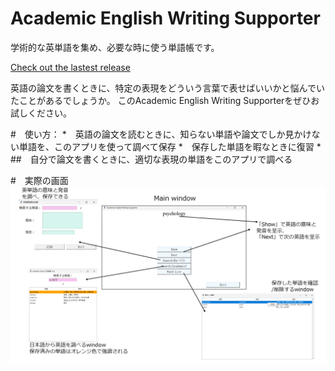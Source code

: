 # Academic English Writing Supporter
学術的な英単語を集め、必要な時に使う単語帳です。

[Check out the lastest release](https://github.com/WhatJun/Academic-English-Writing-Supporter/releases/tag/AEWS-0.2.1-beta)

英語の論文を書くときに、特定の表現をどういう言葉で表せばいいかと悩んでいたことがあるでしょうか。
このAcademic English Writing Supporterをぜひお試しください。

#　使い方：
*　英語の論文を読むときに、知らない単語や論文でしか見かけない単語を、このアプリを使って調べて保存
*　保存した単語を暇なときに復習
*　##　自分で論文を書くときに、適切な表現の単語をこのアプリで調べる

#　実際の画面
![sample pictures](./pictures/sample.PNG)
